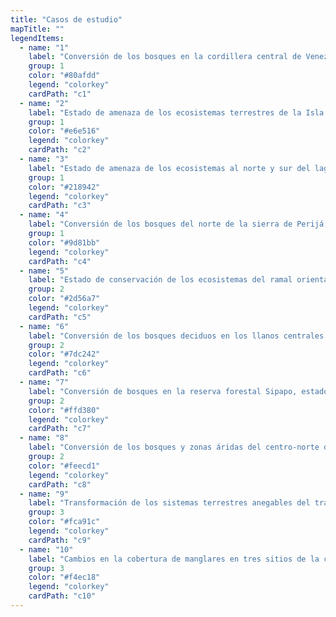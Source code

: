 ```yaml
---
title: "Casos de estudio"
mapTitle: ""
legendItems:
  - name: "1"
    label: "Conversión de los bosques en la cordillera central de Venezuela"
    group: 1
    color: "#80afdd"
    legend: "colorkey"
    cardPath: "c1"
  - name: "2"
    label: "Estado de amenaza de los ecosistemas terrestres de la Isla de Margarita, estado Nueva Esparta"
    group: 1
    color: "#e6e516"
    legend: "colorkey"
    cardPath: "c2"
  - name: "3"
    label: "Estado de amenaza de los ecosistemas al norte y sur del lago de Maracaibo, estado Zulia"
    group: 1
    color: "#218942"
    legend: "colorkey"
    cardPath: "c3"
  - name: "4"
    label: "Conversión de los bosques del norte de la sierra de Perijá, estado Zulia"
    group: 1
    color: "#9d81bb"
    legend: "colorkey"
    cardPath: "c4"
  - name: "5"
    label: "Estado de conservación de los ecosistemas del ramal oriental de la cordillera de los Andes venezolanos"
    group: 2
    color: "#2d56a7"
    legend: "colorkey"
    cardPath: "c5"
  - name: "6"
    label: "Conversión de los bosques deciduos en los llanos centrales de Venezuela"
    group: 2
    color: "#7dc242"
    legend: "colorkey"
    cardPath: "c6"
  - name: "7"
    label: "Conversión de bosques en la reserva forestal Sipapo, estado Amazonas"
    group: 2
    color: "#ffd380"
    legend: "colorkey"
    cardPath: "c7"
  - name: "8"
    label: "Conversión de los bosques y zonas áridas del centro-norte del estado Falcón"
    group: 2
    color: "#feecd1"
    legend: "colorkey"
    cardPath: "c8"
  - name: "9"
    label: "Transformación de los sistemas terrestres anegables del tramo central del bajo Orinoco"
    group: 3
    color: "#fca91c"
    legend: "colorkey"
    cardPath: "c9"
  - name: "10"
    label: "Cambios en la cobertura de manglares en tres sitios de la costa Caribe de Venezuela"
    group: 3
    color: "#f4ec18"
    legend: "colorkey"
    cardPath: "c10"
---
```

